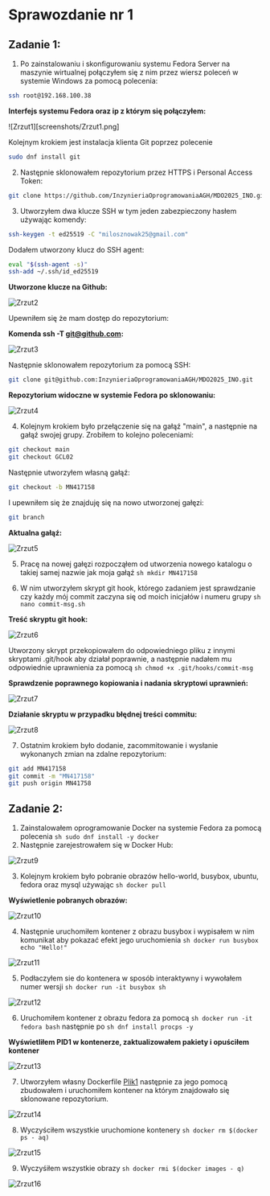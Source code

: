 # Sprawozdanie nr 1

## Zadanie 1:

1. Po zainstalowaniu i skonfigurowaniu systemu Fedora Server na maszynie wirtualnej połączyłem się z nim przez wiersz poleceń w systemie Windows za pomocą polecenia:
```sh
ssh root@192.168.100.38
```
 
**Interfejs systemu Fedora oraz ip z którym się połączyłem:**

![Zrzut1][screenshots/Zrzut1.png]

Kolejnym krokiem jest instalacja klienta Git poprzez polecenie
```sh
sudo dnf install git
```
2. Następnie sklonowałem repozytorium przez HTTPS i Personal Access Token:
```sh
git clone https://github.com/InzynieriaOprogramowaniaAGH/MDO2025_INO.git
```
3. Utworzyłem dwa klucze SSH w tym jeden zabezpieczony hasłem używając komendy:
```sh
ssh-keygen -t ed25519 -C "milosznowak25@gmail.com"
```
Dodałem utworzony klucz do SSH agent:
```sh
eval "$(ssh-agent -s)"
ssh-add ~/.ssh/id_ed25519
```
**Utworzone klucze na Github:**

![Zrzut2](screenshots/Zrzut2.png)

Upewniłem się że mam dostęp do repozytorium:

**Komenda ssh -T git@github.com:**

![Zrzut3](screenshots/Zrzut3.png)

Następnie sklonowałem repozytorium za pomocą SSH:
```sh
git clone git@github.com:InzynieriaOprogramowaniaAGH/MDO2025_INO.git
```

**Repozytorium widoczne w systemie Fedora po sklonowaniu:**

![Zrzut4](screenshots/Zrzut4.png)

4. Kolejnym krokiem było przełączenie się na gałąź "main", a następnie na gałąź swojej grupy. Zrobiłem to kolejno poleceniami:
```sh
git checkout main
git checkout GCL02
```
Następnie utworzyłem własną gałąź:
```sh
git checkout -b MN417158
```
I upewniłem się że znajduję się na nowo utworzonej gałęzi:
```sh
git branch
```

**Aktualna gałąź:**

![Zrzut5](screenshots/Zrzut5.png)

5. Pracę na nowej gałęzi rozpocząłem od utworzenia nowego katalogu o takiej samej nazwie jak moja gałąź ```sh mkdir MN417158```

6. W nim utworzyłem skrypt git hook, którego zadaniem jest sprawdzanie czy każdy mój commit zaczyna się od moich inicjałów i numeru grupy ```sh nano commit-msg.sh```

**Treść skryptu git hook:**

![Zrzut6](screenshots/Zrzut8.png)

Utworzony skrypt przekopiowałem do odpowiedniego pliku z innymi skryptami .git/hook aby działał poprawnie, a następnie nadałem mu odpowiednie uprawnienia za pomocą ```sh chmod +x .git/hooks/commit-msg```

**Sprawdzenie poprawnego kopiowania i nadania skryptowi uprawnień:**

![Zrzut7](screenshots/Zrzut6.png)

**Działanie skryptu w przypadku błędnej treści commitu:**

![Zrzut8](screenshots/Zrzut7.png)

7. Ostatnim krokiem było dodanie, zacommitowanie i wysłanie wykonanych zmian na zdalne repozytorium:
```sh
git add MN417158
git commit -m "MN417158"
git push origin MN41758
```

## Zadanie 2:

1. Zainstalowałem oprogramowanie Docker na systemie Fedora za pomocą polecenia ```sh sudo dnf install -y docker```
2. Następnie zarejestrowałem się w Docker Hub:

![Zrzut9](screenshots/Zrzut9.png)

3. Kolejnym krokiem było pobranie obrazów hello-world, busybox, ubuntu, fedora oraz mysql używając ```sh docker pull```

**Wyświetlenie pobranych obrazów:**

![Zrzut10](screenshots/Zrzut10.png)

4. Następnie uruchomiłem kontener z obrazu busybox i wypisałem w nim komunikat aby pokazać efekt jego uruchomienia ```sh docker run busybox echo "Hello!"```


![Zrzut11](screenshots/Zrzut11.png)  

5. Podłaczyłem sie do kontenera w sposób interaktywny i wywołałem numer wersji ```sh docker run -it busybox sh```

![Zrzut12](screenshots/Zrzut12.png)

6. Uruchomiłem kontener z obrazu fedora za pomocą ```sh docker run -it fedora bash```
następnie po ```sh dnf install procps -y```

**Wyświetliłem PID1 w kontenerze, zaktualizowałem pakiety i opuściłem kontener**

![Zrzut13](screenshots/Zrzut13.png)

7. Utworzyłem własny Dockerfile [Plik1](files/Dockerfile) następnie za jego pomocą zbudowałem i uruchomiłem kontener na którym znajdowało się sklonowane repozytorium.

![Zrzut14](screenshots/Zrzut14.png)

8. Wyczyściłem wszystkie uruchomione kontenery ```sh docker rm $(docker ps - aq)```

![Zrzut15](screenshots/Zrzut15.png)

9. Wyczyśiłem wszystkie obrazy ```sh docker rmi $(docker images - q)``` 

![Zrzut16](screenshots/Zrzut16.png)
